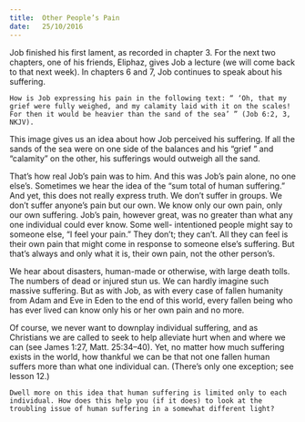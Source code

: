 ```yaml
---
title:  Other People’s Pain
date:   25/10/2016
---
```


Job finished his first lament, as recorded in chapter 3. For the next two chapters, one of his friends, Eliphaz, gives Job a lecture (we will come back to that next week). In chapters 6 and 7, Job continues to speak about his suffering.

```How is Job expressing his pain in the following text: “ ‘Oh, that my grief were fully weighed, and my calamity laid with it on the scales! For then it would be heavier than the sand of the sea’ ” (Job 6:2, 3, NKJV).```

This image gives us an idea about how Job perceived his suffering. If all the sands of the sea were on one side of the balances and his “grief ” and “calamity” on the other, his sufferings would outweigh all the sand.

That’s how real Job’s pain was to him. And this was Job’s pain alone, no one else’s. Sometimes we hear the idea of the “sum total of human suffering.” And yet, this does not really express truth. We don’t suffer in groups. We don’t suffer anyone’s pain but our own. We know only our own pain, only our own suffering. Job’s pain, however great, was no greater than what any one individual could ever know. Some well- intentioned people might say to someone else, “I feel your pain.” They don’t; they can’t. All they can feel is their own pain that might come in response to someone else’s suffering. But that’s always and only what it is, their own pain, not the other person’s.

We hear about disasters, human-made or otherwise, with large death tolls. The numbers of dead or injured stun us. We can hardly imagine such massive suffering. But as with Job, as with every case of fallen humanity from Adam and Eve in Eden to the end of this world, every fallen being who has ever lived can know only his or her own pain and no more.

Of course, we never want to downplay individual suffering, and as Christians we are called to seek to help alleviate hurt when and where we can (see James 1:27, Matt. 25:34–40). Yet, no matter how much suffering exists in the world, how thankful we can be that not one fallen human suffers more than what one individual can. (There’s only one exception; see lesson 12.)

```Dwell more on this idea that human suffering is limited only to each individual. How does this help you (if it does) to look at the troubling issue of human suffering in a somewhat different light?```